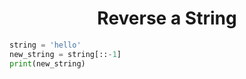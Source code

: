 <h1 align='center'>Reverse a String</h1> 


``` python
string = 'hello'
new_string = string[::-1]
print(new_string)
```
